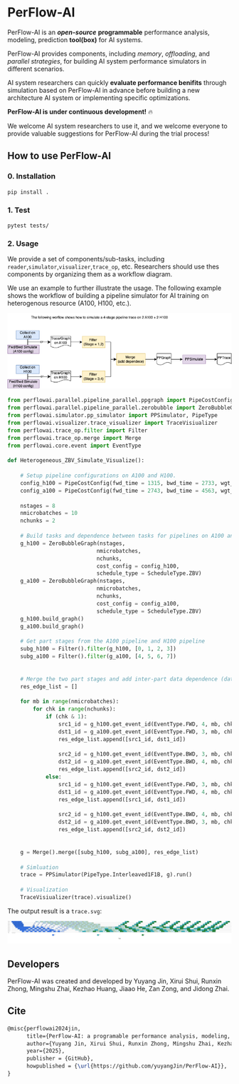 # PerFlow-AI
PerFlow-AI is an ***open-source*** **programmable** performance analysis, modeling, prediction **tool(box)** for AI systems. 

PerFlow-AI provides components, including *memory*, *offloading*, and *parallel strategies*, for building AI system performance simulators in different scenarios. 

AI system researchers can quickly **evaluate performance benifits** through simulation based on PerFlow-AI in advance before building a new architecture AI system or implementing specific optimizations.

**PerFlow-AI is under continuous development!** 🔥

We welcome AI system researchers to use it, and we welcome everyone to provide valuable suggestions for PerFlow-AI during the trial process!

## How to use PerFlow-AI

### 0. Installation
```
pip install .
```

### 1. Test
```
pytest tests/
```

### 2. Usage
We provide a set of components/sub-tasks, including `reader`,`simulator`,`visualizer`,`trace_op`, etc. 
Researchers should use thes components by organizing them as a workflow diagram. 

We use an example to further illustrate the usage. The following example shows the workflow of building a pipeline simulator for AI training on heterogenous resource (A100, H100, etc.).

![img](./examples/heterogeneous_resource_pp/workflow.png)

```python
from perflowai.parallel.pipeline_parallel.ppgraph import PipeCostConfig
from perflowai.parallel.pipeline_parallel.zerobubble import ZeroBubbleGraph, ScheduleType
from perflowai.simulator.pp_simulator import PPSimulator, PipeType
from perflowai.visualizer.trace_visualizer import TraceVisiualizer
from perflowai.trace_op.filter import Filter
from perflowai.trace_op.merge import Merge
from perflowai.core.event import EventType

def Heterogeneous_ZBV_Simulate_Visualize():
    
    # Setup pipeline configurations on A100 and H100.
    config_h100 = PipeCostConfig(fwd_time = 1315, bwd_time = 2733, wgt_time = 2650)
    config_a100 = PipeCostConfig(fwd_time = 2743, bwd_time = 4563, wgt_time = 4324)
    
    nstages = 8
    nmicrobatches = 10
    nchunks = 2

    # Build tasks and dependence between tasks for pipelines on A100 and H100, respectively.
    g_h100 = ZeroBubbleGraph(nstages, 
                            nmicrobatches, 
                            nchunks, 
                            cost_config = config_h100, 
                            schedule_type = ScheduleType.ZBV)
    g_a100 = ZeroBubbleGraph(nstages, 
                            nmicrobatches, 
                            nchunks, 
                            cost_config = config_a100, 
                            schedule_type = ScheduleType.ZBV)
    g_h100.build_graph()
    g_a100.build_graph()

    # Get part stages from the A100 pipeline and H100 pipeline
    subg_h100 = Filter().filter(g_h100, [0, 1, 2, 3])
    subg_a100 = Filter().filter(g_a100, [4, 5, 6, 7])


    # Merge the two part stages and add inter-part data dependence (data dependence could be autoimatically generated, we are refining this part.)
    res_edge_list = []

    for mb in range(nmicrobatches):
        for chk in range(nchunks):
            if (chk & 1):
                src1_id = g_h100.get_event_id(EventType.FWD, 4, mb, chk)
                dst1_id = g_a100.get_event_id(EventType.FWD, 3, mb, chk)
                res_edge_list.append([src1_id, dst1_id])

                src2_id = g_h100.get_event_id(EventType.BWD, 3, mb, chk)
                dst2_id = g_a100.get_event_id(EventType.BWD, 4, mb, chk)
                res_edge_list.append([src2_id, dst2_id])
            else:
                src1_id = g_h100.get_event_id(EventType.FWD, 3, mb, chk)
                dst1_id = g_a100.get_event_id(EventType.FWD, 4, mb, chk)
                res_edge_list.append([src1_id, dst1_id])

                src2_id = g_h100.get_event_id(EventType.BWD, 4, mb, chk)
                dst2_id = g_a100.get_event_id(EventType.BWD, 3, mb, chk)
                res_edge_list.append([src2_id, dst2_id])
    

    g = Merge().merge([subg_h100, subg_a100], res_edge_list)

    # Simluation
    trace = PPSimulator(PipeType.Interleaved1F1B, g).run()

    # Visualization
    TraceVisiualizer(trace).visualize()

```

The output result is a `trace.svg`:

![img](./examples/heterogeneous_resource_pp/trace.png)

## Developers
PerFlow-AI was created and developed by Yuyang Jin, Xirui Shui, Runxin Zhong, Mingshu Zhai, Kezhao Huang, Jiaao He, Zan Zong, and Jidong Zhai.


## Cite

```tex
@misc{perflowai2024jin,
      title={PerFlow-AI: a programable performance analysis, modeling, prediction tool for AI systems},
      author={Yuyang Jin, Xirui Shui, Runxin Zhong, Mingshu Zhai, Kezhao Huang, Jiaao He, Zan Zong, and Jidong Zhai},
      year={2025},
      publisher = {GitHub},
      howpublished = {\url{https://github.com/yuyangJin/PerFlow-AI}},
}
```
